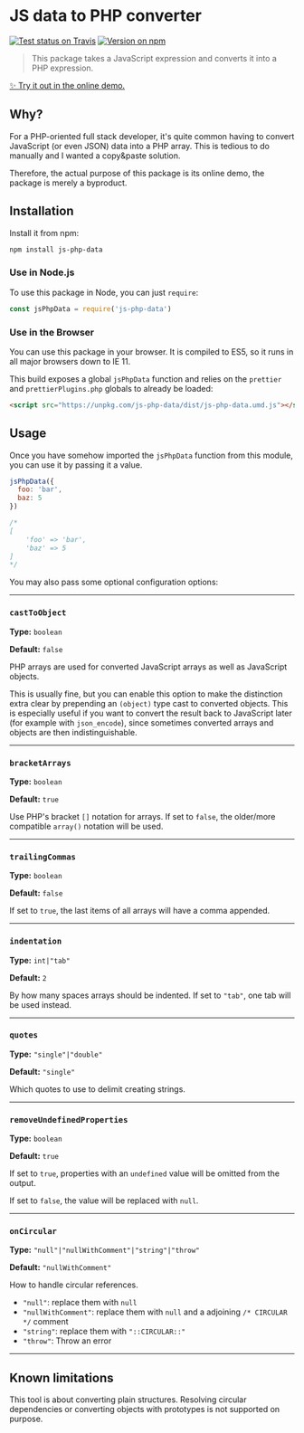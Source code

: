 # JS data to PHP converter

[![Test status on Travis](https://badgen.net/travis/loilo/node-js-php-data?label=build)](https://travis-ci.org/loilo/node-js-php-data)
[![Version on npm](https://badgen.net/npm/v/js-php-data)](https://www.npmjs.com/package/js-php-data)

> This package takes a JavaScript expression and converts it into a PHP expression.

[✨ Try it out in the online demo.](https://loilo.github.io/node-js-php-data/)

## Why?

For a PHP-oriented full stack developer, it's quite common having to convert JavaScript (or even JSON) data into a PHP array. This is tedious to do manually and I wanted a copy&paste solution.

Therefore, the actual purpose of this package is its online demo, the package is merely a byproduct.

## Installation

Install it from npm:

```bash
npm install js-php-data
```

### Use in Node.js

To use this package in Node, you can just `require`:

```javascript
const jsPhpData = require('js-php-data')
```

### Use in the Browser

You can use this package in your browser. It is compiled to ES5, so it runs in all major browsers down to IE 11.

This build exposes a global `jsPhpData` function and relies on the `prettier` and `prettierPlugins.php` globals to already be loaded:

```html
<script src="https://unpkg.com/js-php-data/dist/js-php-data.umd.js"></script>
```

## Usage

Once you have somehow imported the `jsPhpData` function from this module, you can use it by passing it a value.

```javascript
jsPhpData({
  foo: 'bar',
  baz: 5
})

/*
[
    'foo' => 'bar',
    'baz' => 5
]
*/
```

You may also pass some optional configuration options:

---

### `castToObject`

**Type:** `boolean`

**Default:** `false`

PHP arrays are used for converted JavaScript arrays as well as JavaScript objects.

This is usually fine, but you can enable this option to make the distinction extra clear by prepending an `(object)` type cast to converted objects. This is especially useful if you want to convert the result back to JavaScript later (for example with `json_encode`), since sometimes converted arrays and objects are then indistinguishable.

---

### `bracketArrays`

**Type:** `boolean`

**Default:** `true`

Use PHP's bracket `[]` notation for arrays. If set to `false`, the older/more compatible `array()` notation will be used.

---

### `trailingCommas`

**Type:** `boolean`

**Default:** `false`

If set to `true`, the last items of all arrays will have a comma appended.

---

### `indentation`

**Type:** `int|"tab"`

**Default:** `2`

By how many spaces arrays should be indented. If set to `"tab"`, one tab will be used instead.

---

### `quotes`

**Type:** `"single"|"double"`

**Default:** `"single"`

Which quotes to use to delimit creating strings.

---

### `removeUndefinedProperties`

**Type:** `boolean`

**Default:** `true`

If set to `true`, properties with an `undefined` value will be omitted from the output.

If set to `false`, the value will be replaced with `null`.

---

### `onCircular`

**Type:** `"null"|"nullWithComment"|"string"|"throw"`

**Default:** `"nullWithComment"`

How to handle circular references.

- `"null"`: replace them with `null`
- `"nullWithComment"`: replace them with `null` and a adjoining `/* CIRCULAR */` comment
- `"string"`: replace them with `"::CIRCULAR::"`
- `"throw"`: Throw an error

---

## Known limitations

This tool is about converting plain structures. Resolving circular dependencies or converting objects with prototypes is not supported on purpose.
